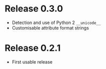 # Release 0.3.0

- Detection and use of Python 2 `__unicode__`
- Customisable attribute format strings

# Release 0.2.1

- First usable release

